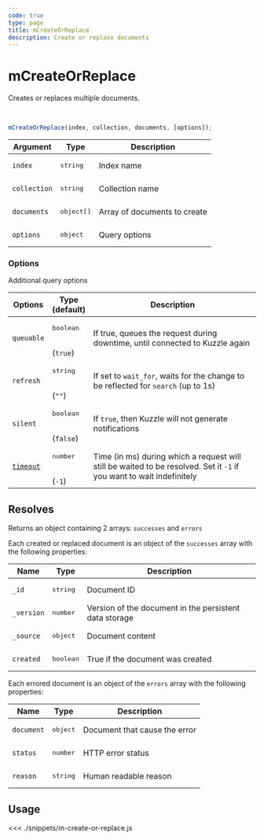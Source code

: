 ```yaml
---
code: true
type: page
title: mCreateOrReplace
description: Create or replace documents
---
```


# mCreateOrReplace

Creates or replaces multiple documents.

<br/>

```js
mCreateOrReplace(index, collection, documents, [options]);
```

| Argument     | Type                | Description                  |
| ------------ | ------------------- | ---------------------------- |
| `index`      | <pre>string</pre>   | Index name                   |
| `collection` | <pre>string</pre>   | Collection name              |
| `documents`  | <pre>object[]</pre> | Array of documents to create |
| `options`    | <pre>object</pre>   | Query options                |

### Options

Additional query options

| Options    | Type<br/>(default)               | Description                                                                                                           |
| ---------- | -------------------------------- | --------------------------------------------------------------------------------------------------------------------- |
| `queuable` | <pre>boolean</pre><br/>(`true`)  | If true, queues the request during downtime, until connected to Kuzzle again                                          |
| `refresh`  | <pre>string</pre><br/>(`""`)     | If set to `wait_for`, waits for the change to be reflected for `search` (up to 1s)                                    |
| `silent`   | <pre>boolean</pre><br/>(`false`) | If `true`, then Kuzzle will not generate notifications <SinceBadge version="7.5.3"/>                                  |
| [`timeout`](/sdk/7/core-classes/kuzzle/query#timeout)  | <pre>number</pre><br/>(`-1`)     | Time (in ms) during which a request will still be waited to be resolved. Set it `-1` if you want to wait indefinitely |

## Resolves

Returns an object containing 2 arrays: `successes` and `errors`

Each created or replaced document is an object of the `successes` array with the following properties:

| Name       | Type               | Description                                            |
| ---------- | ------------------ | ------------------------------------------------------ |
| `_id`      | <pre>string</pre>  | Document ID                                            |
| `_version` | <pre>number</pre>  | Version of the document in the persistent data storage |
| `_source`  | <pre>object</pre>  | Document content                                       |
| `created`  | <pre>boolean</pre> | True if the document was created                       |

Each errored document is an object of the `errors` array with the following properties:

| Name       | Type              | Description                   |
| ---------- | ----------------- | ----------------------------- |
| `document` | <pre>object</pre> | Document that cause the error |
| `status`   | <pre>number</pre> | HTTP error status             |
| `reason`   | <pre>string</pre> | Human readable reason         |

## Usage

<<< ./snippets/m-create-or-replace.js

